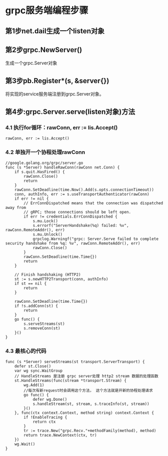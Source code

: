 # grpc服务端编程步骤
## 第1步net.dail生成一个listen对象

## 第2步grpc.NewServer()
生成一个grpc.Server对象

## 第3步pb.Register*(s, &server{})
将实现的service服务端注册到grpc.Server对象。

## 第4步:grpc.Server.serve(listen对象)方法

### 4.1 执行for循环：rawConn, err := lis.Accept()
````
rawConn, err := lis.Accept()
````

### 4.2 单独开一个协程处理rawConn
````
//google.golang.org/grpc/server.go 
func (s *Server) handleRawConn(rawConn net.Conn) {
    if s.quit.HasFired() {
		rawConn.Close()
		return
	}
	rawConn.SetDeadline(time.Now().Add(s.opts.connectionTimeout))
	conn, authInfo, err := s.useTransportAuthenticator(rawConn)
	if err != nil {
		// ErrConnDispatched means that the connection was dispatched away from
		// gRPC; those connections should be left open.
		if err != credentials.ErrConnDispatched {
			s.mu.Lock()
			s.errorf("ServerHandshake(%q) failed: %v", rawConn.RemoteAddr(), err)
			s.mu.Unlock()
			grpclog.Warningf("grpc: Server.Serve failed to complete security handshake from %q: %v", rawConn.RemoteAddr(), err)
			rawConn.Close()
		}
		rawConn.SetDeadline(time.Time{})
		return
	}

	// Finish handshaking (HTTP2)
	st := s.newHTTP2Transport(conn, authInfo)
	if st == nil {
		return
	}

	rawConn.SetDeadline(time.Time{})
	if !s.addConn(st) {
		return
	}
	go func() {
		s.serveStreams(st)
		s.removeConn(st)
	}()
}
````
### 4.3 最核心的代码

`````
func (s *Server) serveStreams(st transport.ServerTransport) {
    defer st.Close()
    var wg sync.WaitGroup
    // HandleStreams 是注册 grpc server处理 http2 stream 数据的处理函数
    st.HandleStreams(func(stream *transport.Stream) { 
        wg.Add(1)
        //每次有新request时会调用这个方法， 这个方法就是开新的协程处理请求
        go func() {
            defer wg.Done()
            s.handleStream(st, stream, s.traceInfo(st, stream))
        }()  
    }, func(ctx context.Context, method string) context.Context {
        if !EnableTracing {
            return ctx
        }    
        tr := trace.New("grpc.Recv."+methodFamily(method), method)
        return trace.NewContext(ctx, tr)
    })   
    wg.Wait()
}
`````